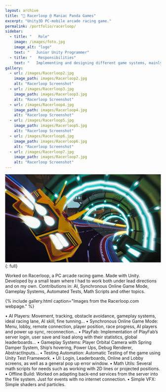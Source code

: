 ```yaml
---
layout: archive
title: "🚀 Racerloop @ Maniac Panda Games"
excerpt: "Unity3D PC-mobile arcade racing game."
permalink: /portfolio/racerloop/
sidebar:
  - title: "   Role"
    image: /images/foto.jpg
    image_alt: "logo"
    text: "   Junior Unity Programmer"
  - title: "   Responsibilities"
    text: "   Implementing and designing different game systems, mainly on AI and the Synchronous Online Mode."
gallery:
  - url: /images/Racerloop2.jpg
    image_path: images/Racerloop2.jpg
    alt: "Racerloop Screenshot"
  - url: /images/Racerloop3.jpg
    image_path: images/Racerloop3.jpg
    alt: "Racerloop Screenshot"
  - url: /images/Racerloop4.jpg
    image_path: images/Racerloop4.jpg
    alt: "Racerloop Screenshot"
  - url: /images/Racerloop5.jpg
    image_path: images/Racerloop5.jpg
    alt: "Racerloop Screenshot"
  - url: /images/Racerloop6.jpg
    image_path: images/Racerloop6.jpg
    alt: "Racerloop Screenshot"
  - url: /images/Racerloop7.jpg
    image_path: images/Racerloop7.jpg
    alt: "Racerloop Screenshot"
---
```


![full](/images/Racerloop1.jpg){: full}

Worked on Racerloop, a PC arcade racing game. Made with Unity. Developed by a
small team where I had to work both under lead directions and on my own.
Contributions in: AI, Synchronous Online Game Mode, Gameplay Systems, Automated Tests, Math Scripts and other topics.


{% include gallery.html caption="Images from the Racerloop.com webpage." %}

• AI Players: Movement, tracking, obstacle avoidance, gameplay systems, ideal racing
lane, AI skill, fine tunning...
• Synchronous Online Game Mode: Menu, lobby, remote connection, player position,
race progress, AI players and power up sync, reconnection...
• PlayFab: Implementation of PlayFab’s server login, user save and load along with
their statistics, global leaderboards...
• Gameplay Systems: Player Orbital Camera with Spring Damper System, Ship’s hovering, Power Ups, Debug Renderer, AbstractInputs...
• Testing Automation: Automatic Testing of the game using Unity Test Framework.
• UI: Login, Leaderboards, Online and Lobby screens, as well as a general pop up error
window.
• Math Utils: Several math scripts for needs such as working with 2D lines or projected positions.
• Offline Build: Worked on adapting back-end services from the server into the file
system. Just for events with no internet connection.
• Simple VFX: Simple shaders and particles.